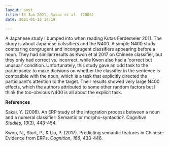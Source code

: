 ```yaml
---
layout: post
title: 13 Jan 2021, Sakai et al. (2006)
date: 2021-01-13 14:19

---
```

<!-- wp:paragraph -->
<p>A Japanese study I bumped into when reading Kutas Ferdemeier 2011. The study is about Japanese calssifiers and the N400. A simple N400 study comparing congrugent and incongrugent classifiers appearing before a noun. They had similar results as Kwon et al 2017 on Chinese classifier, but they only had correct vs. incorrect, while Kwon also had a 'correct but unusual' condition. Unfortunately, this study gave an odd task to the participants: to make dicisions on whether the classifier in the sentence is compatible with the noun, which is a task that explicitly directed the participant's attention to the target. Their results showed very large N400 effects, which the authors attributed to some other random factors but I think the too-obvious N400 is all about the explicit task.</p>
<!-- /wp:paragraph -->

<!-- wp:paragraph -->
<p><strong>References</strong></p>
<!-- /wp:paragraph -->

<!-- wp:paragraph -->
<p>Sakai, Y. (2006). An ERP study of the integration process between a noun and a numeral classifier: Semantic or morpho-syntactic?. <em>Cognitive Studies</em>, <em>13</em>(3), 443-454.</p>
<!-- /wp:paragraph -->

<!-- wp:paragraph -->
<p>Kwon, N., Sturt, P., &amp; Liu, P. (2017). Predicting semantic features in Chinese: Evidence from ERPs. <em>Cognition</em>, <em>166</em>, 433-446.</p>
<!-- /wp:paragraph -->
